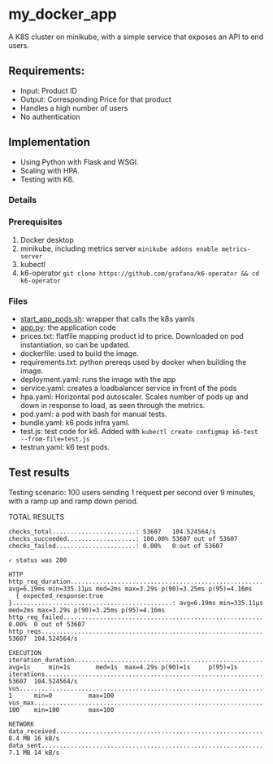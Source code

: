 # my_docker_app
A K8S cluster on minikube, with a simple service that exposes an API to end users.
## Requirements:
- Input: Product ID
- Output: Corresponding Price for that product
- Handles a high number of users
- No authentication

## Implementation
- Using Python with Flask and WSGI.
- Scaling with HPA.
- Testing with K6.

### Details
### Prerequisites
1. Docker desktop
2. minikube, including metrics server 
`minikube addons enable metrics-server`
3. kubectl
4. k6-operator `git clone https://github.com/grafana/k6-operator && cd k6-operator`

### Files
- [start_app_pods.sh](./start_app_pods.sh): wrapper that calls the k8s yamls
- [app.py](app.py): the application code
- prices.txt: flatfile mapping product id to price. Downloaded on pod instantiation, so can be updated.
- dockerfile: used to build the image.
- requirements.txt: python prereqs used by docker when building the image.
- deployment.yaml: runs the image with the app
- service.yaml: creates a loadbalancer service in front of the pods
- hpa.yaml: Horizontal pod autoscaler. Scales number of pods up and down in response to load, as seen through the metrics.
- pod.yaml: a pod with bash for manual tests.
- bundle.yaml: k6 pods infra yaml.
- test.js: test code for k6. Added with `kubectl create configmap k6-test --from-file=test.js`
- testrun.yaml: k6 test pods.

## Test results
Testing scenario: 100 users sending 1 request per second over 9 minutes, with a ramp up and ramp down period.

TOTAL RESULTS

    checks_total.......................: 53607   104.524564/s
    checks_succeeded...................: 100.00% 53607 out of 53607
    checks_failed......................: 0.00%   0 out of 53607

    ✓ status was 200

    HTTP
    http_req_duration.......................................................: avg=6.19ms min=335.11µs med=2ms max=3.29s p(90)=3.25ms p(95)=4.16ms
      { expected_response:true }............................................: avg=6.19ms min=335.11µs med=2ms max=3.29s p(90)=3.25ms p(95)=4.16ms
    http_req_failed.........................................................: 0.00%  0 out of 53607
    http_reqs...............................................................: 53607  104.524564/s

    EXECUTION
    iteration_duration......................................................: avg=1s     min=1s       med=1s  max=4.29s p(90)=1s     p(95)=1s
    iterations..............................................................: 53607  104.524564/s
    vus.....................................................................: 1      min=0          max=100
    vus_max.................................................................: 100    min=100        max=100

    NETWORK
    data_received...........................................................: 8.4 MB 16 kB/s
    data_sent...............................................................: 7.1 MB 14 kB/s



